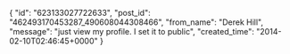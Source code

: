  {
   "id": "623133027722633",
   "post_id": "462493170453287_490608044308466",
   "from_name": "Derek Hill",
   "message": "just view my profile. I set it to public",
   "created_time": "2014-02-10T02:46:45+0000"
 }
